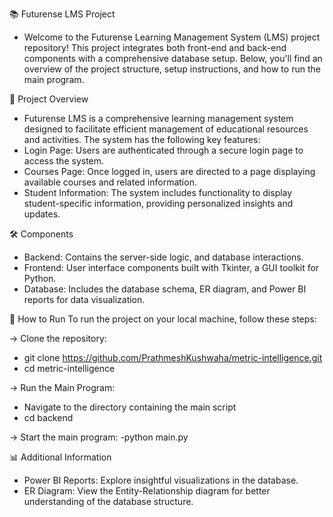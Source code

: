 📚 Futurense LMS Project
- Welcome to the Futurense Learning Management System (LMS) project repository! This project integrates both front-end and back-end components with a comprehensive database setup. Below, you'll find an overview of the project structure, setup instructions, and how to run the main program.

🌟 Project Overview
- Futurense LMS is a comprehensive learning management system designed to facilitate efficient management of educational resources and activities. The system has the following key features:
- Login Page: Users are authenticated through a secure login page to access the system.
- Courses Page: Once logged in, users are directed to a page displaying available courses and related information.
- Student Information: The system includes functionality to display student-specific information, providing personalized insights and updates.

🛠️ Components
- Backend: Contains the server-side logic, and database interactions.
- Frontend: User interface components built with Tkinter, a GUI toolkit for Python.
- Database: Includes the database schema, ER diagram, and Power BI reports for data visualization.

🚀 How to Run
To run the project on your local machine, follow these steps:

-> Clone the repository:
- git clone https://github.com/PrathmeshKushwaha/metric-intelligence.git
- cd metric-intelligence

-> Run the Main Program:
- Navigate to the directory containing the main script
- cd backend 

-> Start the main program:
-python main.py

📊 Additional Information
- Power BI Reports: Explore insightful visualizations in the database.
- ER Diagram: View the Entity-Relationship diagram for better understanding of the database structure.

